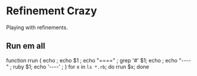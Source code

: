 Refinement Crazy
================

Playing with refinements.


Run em all
------

  function rrun { echo ; echo $1 ; echo "====" ; grep '#' $1; echo ; echo "----" ; ruby $1; echo '----' ; }
  for x in `ls *.rb`; do rrun $x; done
